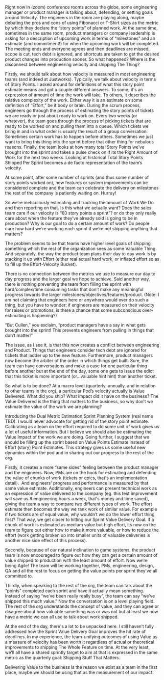 Right now in (zoom) conference rooms across the globe, some engineering manager or product manager is talking about, defending, or setting goals around Velocity. The engineers in the room are playing along, maybe debating the pros and cons of using Fibonacci or T-Shirt sizes as the metric by which they declare the “story points” of planned work. At the same time, sometimes in the same room, product managers or company leadership is asking for a description of upcoming work in terms of “milestones” and an estimate (and commitment!) for when the upcoming work will be completed. The meeting ends and everyone agrees and then deadlines are missed, scope is cut, tech debt is ignored, and shortcuts are taken to get the desired product changes into production sooner. So what happened? Where is the disconnect between engineering velocity and shipping The Thing?

Firstly, we should talk about how velocity is measured in most engineering teams (and indeed at Justworks). Typically, we talk about velocity in terms of Story Points. I asked around for definitions of what this story point estimate means and got a couple different answers. To some, it's an expression of amount of time the work will take. To others, it describes the relative complexity of the work. Either way it is an estimate on some definition of “Effort,” be it body or brain. During the scrum process, engineers go through the process of estimating the story points of tickets we are ready or just about ready to work on. Every two weeks (or whatever), the team goes through the process of picking tickets that are ready to be worked on and pulling them into a queue. Which tickets we bring in and in what order is usually the result of a group conversation. Sometimes certain work has to happen before others. Sometimes we just want to bring this thing into the sprint before that other thing for nebulous reasons. Finally, the team looks at how many total Story Points we’ve brought into the sprint and takes a pulse check on if its the Right Amount of Work for the next two weeks. Looking at historical Total Story Points Shipped Per Sprint becomes a de facto representation of the team’s velocity.

At some point, after some number of sprints (and thus some number of story points worked on), new features or system improvements can be considered complete and the team can celebrate the delivery on milestones the rest of the company is patiently waiting on. Hurray!

So we’re meticulously estimating and tracking the amount of Work We Do and then reporting on that. Is this what we actually want? Does the sales team care if our velocity is “60 story points a sprint”? or do they only really care about when the feature they’ve already sold is going to be in production? Why is our goal to do a certain amount of work? Do people care how hard we’re working each sprint if we’re not shipping anything that matters?

The problem seems to be that teams have higher level goals of shipping something which the rest of the organization sees as some Valuable Thing. And separately, the way the product team plans their day to day work is by stacking it up with Effort (either real actual hard work, or inflated effort so as to fill up the Effort-Velocity Bucket).

There is no connection between the metrics we use to measure our day to day progress and the larger goal we hope to achieve. Said another way, there is nothing preventing the team from filling the sprint with hard/complex/time consuming tasks that don’t make any meaningful progress towards the larger milestones/objectives/features/product. (Note: I am not claiming that engineers here or anywhere would ever do such a thing, but you have to wonder: if engineers are measured on their velocity for raises or promotions, is there a chance that some subconscious over-estimating is happening?)

“But Cullen,” you exclaim, “product managers have a say in what gets brought into the sprint! This prevents engineers from pulling in things that don’t matter!”

The issue, as I see it, is that this now creates a conflict between engineering and Product. Things that engineers consider tech debt are ignored for tickets that ladder up to the new feature. Furthermore, product managers now become the arbiter of the order in which things get built. Sure, the team can have conversations and make a case for one particular thing before another but at the end of the day, some one gets to issue the edict that this ticket is more important (or…valuable hint hint) than another ticket.

So what is to be done? At a macro level (quarterly, annually, and in relation to other teams in the org), a particular Pod’s velocity actually is Value Delivered. What did you ship? What impact did it have on the business? The Value Delivered is the thing that matters to the business, so why don’t we estimate the value of the work we are planning?

Introducing the Dual Metric Estimation Sprint Planning System (real name TBD). I would never advocate for getting rid of the story point estimate. Calibrating as a team on the effort required to do some unit of work gives us a lot of useful information. But I believe we should also be estimating the Value Impact of the work we are doing. Going further, I suggest that we should be filling up the sprint based on Value Points Estimate instead of Effort (story) Point Estimates. This strategy gives us some useful new dynamics within the pod and in sharing out our progress to the rest of the org.

Firstly, it creates a more “same sides” feeling between the product manager and the engineers. Now, PMs are on the hook for estimating and defending the value of chunks of work (tickets or epics, that's an implementation detail).  And engineers' progress and performance is measured by that same value estimate. Additionally, engineers can present technical work as an expression of value delivered to the company (eg. this test improvement will save us 8 engineering hours a week, that's money and time saved), giving the team a way to compare two different types of work. The effort estimate then becomes the way we rank work of similar value. For example if two tickets are of equal value, why wouldn’t we do the lower effort thing first? That way, we get closer to hitting our Sprint Value Delivery Goal. If a chunk of work is estimated as medium value but high effort, its now on the team to figure out either how to make it more valuable, or how to reduce the effort (work getting broken up into smaller units of valuable deliveries is another nice side effect of this process).

Secondly, because of our natural inclination to game systems, the product team is now encouraged to figure out how they can get a certain amount of value shipped to production with the least amount of effort. Now we’re being Agile! The team will be working together, PMs, engineering, design, QA and all the rest to focus on getting the value points per sprint they've all committed to.

Thirdly, when speaking to the rest of the org, the team can talk about the “points” completed each sprint and have it actually mean something. Instead of saying “we’ve been really really busy”, the team can say “we’ve shipped this much value.” Now the conversation is on a level playing field. The rest of the org understands the concept of value, and they can agree or disagree about how valuable something was or was not but at least we now have a metric we can all use to talk about work shipped.

At the end of the day, there's a lot to be unpacked here. I still haven’t fully addressed how the Sprint Value Delivery Goal improves the hit rate of deadlines. In my experience, the team-unifying outcomes of using Value as a measure of velocity has been worth it regardless of actual or theoretical improvements to shipping The Whole Feature on time. At the very least, we’ll all have a shared sprintly target to aim at that is expressed in the same metric as the quarterly goal: Shipping Stuff That Matters.

Delivering Value to the business is the reason we exist as a team in the first place, maybe we should be using that as the measurement of our impact.

